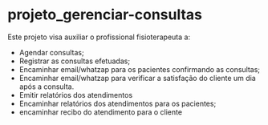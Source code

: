 # projeto_gerenciar-consultas

Este projeto visa auxiliar o profissional fisioterapeuta a:
- Agendar consultas;
- Registrar as consultas efetuadas;
- Encaminhar email/whatzap para os pacientes confirmando as consultas;
- Encaminhar email/whatzap para verificar a satisfação do cliente um dia após a consulta.
- Emitir relatórios dos atendimentos
- Encaminhar relatórios dos atendimentos para os pacientes;
- encaminhar recibo do atendimento para o cliente
  
